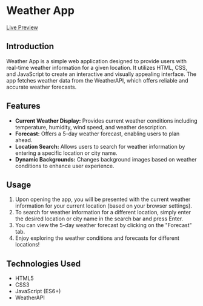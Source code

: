 # Weather App
[Live Preview](https://get-weather-detail.netlify.app)
## Introduction
Weather App is a simple web application designed to provide users with real-time weather information for a given location. It utilizes HTML, CSS, and JavaScript to create an interactive and visually appealing interface. The app fetches weather data from the WeatherAPI, which offers reliable and accurate weather forecasts.

## Features
- **Current Weather Display:** Provides current weather conditions including temperature, humidity, wind speed, and weather description.
- **Forecast:** Offers a 5-day weather forecast, enabling users to plan ahead.
- **Location Search:** Allows users to search for weather information by entering a specific location or city name.
- **Dynamic Backgrounds:** Changes background images based on weather conditions to enhance user experience.



## Usage
1. Upon opening the app, you will be presented with the current weather information for your current location (based on your browser settings).
2. To search for weather information for a different location, simply enter the desired location or city name in the search bar and press Enter.
3. You can view the 5-day weather forecast by clicking on the "Forecast" tab.
4. Enjoy exploring the weather conditions and forecasts for different locations!

## Technologies Used
- HTML5
- CSS3
- JavaScript (ES6+)
- WeatherAPI


